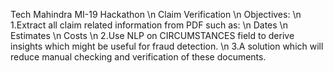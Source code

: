 Tech Mahindra MI-19 Hackathon \n
Claim Verification \n
Objectives: \n
1.Extract all claim related information from PDF such as: \n
    Dates \n
    Estimates \n
    Costs \n
2.Use NLP on CIRCUMSTANCES field to derive insights which might be useful for fraud detection. \n
3.A solution which will reduce manual checking and verification of these documents.
